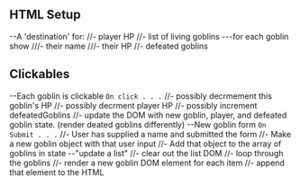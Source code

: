## HTML Setup
--A 'destination' for:
    //- player HP
    //- list of living goblins
        ---for each goblin show
            ///- their name
            ///- their HP
    //- defeated goblins
## Clickables
--Each goblin is clickable `On click . . .`
    //- possibly decrmement this goblin's HP
    //- possibly decrment player HP
    //- possibly increment defeatedGoblins
    //- update the DOM with new goblin, player, and defeated goblin state. (render deated goblins differently)
--New goblin form `On Submit . . .`
    //- User has supplied a name and submitted the form
    //- Make a new goblin object with that user input
    //- Add that object to the array of goblins in state
--"update a list"
    //- clear out the list DOM
    //- loop through the goblins
    //- render a new goblin DOM element for each item
    //- append that element to the HTML